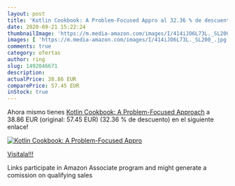 ```yaml
---
layout: post
title: 'Kotlin Cookbook: A Problem-Focused Appro al 32.36 % de descuento'
date: 2020-09-21 15:22:24
thumbnailImage: 'https://m.media-amazon.com/images/I/414iJO6L73L._SL200_.jpg'
images: [ 'https://m.media-amazon.com/images/I/414iJO6L73L._SL200_.jpg' ]
comments: true
category: ofertas
author: ring
slug: 1492046671
description:
actualPrice: 38.86 EUR
comparePrice: 57.45 EUR
inStock: true
---
```


Ahora mismo tienes [Kotlin Cookbook: A Problem-Focused Approach](https://www.amazon.it/dp/1492046671/?tag=tolees00-21) a 38.86 EUR (original: 57.45 EUR) (32.36 %  de descuento) en el siguiente enlace!

[![Kotlin Cookbook: A Problem-Focused Appro](https://m.media-amazon.com/images/I/414iJO6L73L._SL200_.jpg)](https://www.amazon.it/dp/1492046671/?tag=tolees00-21)

[Visítala!!!](https://www.amazon.it/dp/1492046671/?tag=tolees00-21)

Links participate in Amazon Associate program and might generate a comission on qualifying sales
